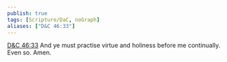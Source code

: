```yaml
---
publish: true
tags: [Scripture/DaC, noGraph]
aliases: ["D&C 46:33"]
---
```

[D&C 46:33](https://churchofjesuschrist.org/study/scriptures/dc-testament/dc/46?lang=eng&id=p33#p33) And ye must practise virtue and holiness before me continually. Even so. Amen.





